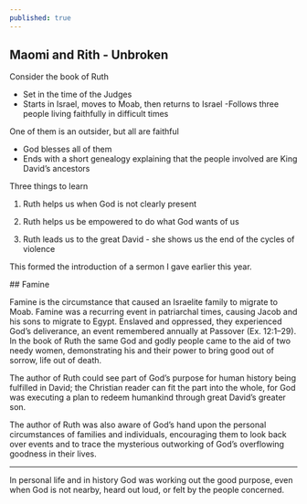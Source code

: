 ```yaml
---
published: true
---
```

## Maomi and Rith - Unbroken

Consider the book of Ruth

- Set in the time of the Judges
- Starts in Israel, moves to Moab, then returns to Israel
-Follows three people living faithfully in difficult times

One of them is an outsider, but all are faithful

- God blesses all of them
- Ends with a short genealogy explaining that the people involved are King David’s ancestors

Three things to learn

1. Ruth helps us when God is not clearly present

2. Ruth helps us be empowered to do what God wants of us

3. Ruth leads us to the great David - she shows us the end of the cycles of violence 


This formed the introduction of a sermon I gave earlier this year.

## Famine 

Famine is the circumstance that caused an Israelite family to migrate to Moab. Famine was a recurring event in patriarchal times, causing Jacob and his sons to migrate to Egypt. Enslaved and oppressed, they experienced God’s deliverance, an event remembered annually at Passover (Ex. 12:1–29). In the book of Ruth the same God and godly people came to the aid of two needy women, demonstrating his and their power to bring good out of sorrow, life out of death.

The author of Ruth could see part of God’s purpose for human history being fulfilled in David; the Christian reader can fit the part into the whole, for God was executing a plan to redeem humankind through great David’s greater son. 

The author of Ruth was also aware of God’s hand upon the personal circumstances of families and individuals, encouraging them to look back over events and to trace the mysterious outworking of God’s overflowing goodness in their lives. 

--- 

In personal life and in history God was working out the good purpose, even when God is not nearby, heard out loud, or felt by the people concerned.
